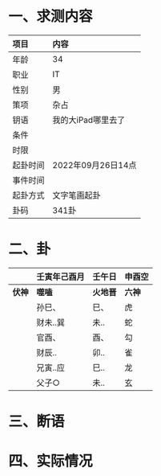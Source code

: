 # 一、求测内容
|项目|内容|
|:-|:-|
|年龄|34|
|职业|IT|
|性别|男|
|策项|杂占|
|钥语|我的大iPad哪里去了|
|条件||
|时限||
|起卦时间|2022年09月26日14点|
|事件时间||
|起卦方式|文字笔画起卦|
|卦码|341卦|

# 二、卦
||壬寅年己酉月|壬午日|申酉空|
|:-|:-|:-|:-|
|**伏神**|**噬嗑**|**火地晋**|**六神**|
||孙巳、|巳、|虎|
||财未..巽|未..|蛇|
||官酉、|酉、|勾|
||财辰..|卯..|雀|
||兄寅..应|巳..|龙|
||父子○|未..|玄|


# 三、断语

# 四、实际情况